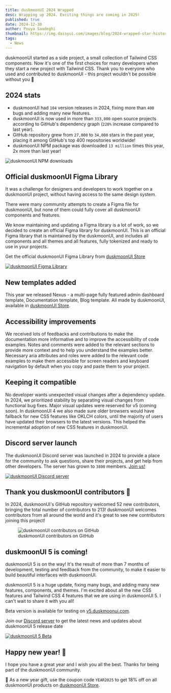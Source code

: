 ```yaml
---
title: duskmoonUI 2024 Wrapped
desc: Wrapping up 2024. Exciting things are coming in 2025!
published: true
date: 2024-12-30
author: Pouya Saadeghi
thumbnail: https://img.daisyui.com/images/blog/2024-wrapped-star-history.webp
tags:
  - News
---
```


<script>
  import Translate from "$components/Translate.svelte"
</script>

duskmoonUI started as a side project, a small collection of Tailwind CSS components. Now it's one of the first choices for many developers when they start a new project with Tailwind CSS. Thank you to everyone who used and contributed to duskmoonUI - this project wouldn't be possible without you 💚

## 2024 stats

- duskmoonUI had `104` version releases in 2024, fixing more than `400` bugs and adding many new features.
- duskmoonUI is now used in more than `333,000` open source projects according to GitHub's dependency graph (`220%` increase compared to last year).
- GitHub repository grew from `27,000` to `34,000` stars in the past year, placing it among GitHub's top 400 repositories worldwide!
- duskmoonUI NPM package was downloaded `13 million` times this year, 2x more than last year!

![duskmoonUI NPM downloads](https://img.daisyui.com/images/blog/2024-wrapped-npm-weekly.webp)

## Official duskmoonUI Figma Library

It was a challenge for designers and developers to work together on a duskmoonUI project, without having access to the same design system.

There were many community attempts to create a Figma file for duskmoonUI, but none of them could fully cover all duskmoonUI components and features.

We know maintaining and updating a Figma library is a lot of work, so we decided to create an official Figma library for duskmoonUI. This is an official Figma library that is maintained by the duskmoonUI, and includes all components and all themes and all features, fully tokenized and ready to use in your projects.

Get the official duskmoonUI Figma Library from [duskmoonUI Store](/store/)

[![duskmoonUI Figma Library](https://img.daisyui.com/images/blog/2024-wrapped-figma.webp)](/store/)

## New templates added

This year we released Nexus - a multi-page fully featured admin dashboard template, Documentation template, Blog template.
All made by duskmoonUI, available in [duskmoonUI Store](/store/).

## Accessibility improvements

We received lots of feedbacks and contributions to make the documentation more informative and to improve the accessibility of code examples. Notes and comments were added to the relevant sections to provide more context and to help you understand the examples better. Necessary aria attributes and roles were added to the relevant code examples to make them accessible for screen readers and keyboard navigation by default when you copy and paste them to your project.

## Keeping it compatible

No developer wants unexpected visual changes after a dependency update. In 2024, we prioritized stability by separating visual changes from functional bug fixes. Major visual updates were reserved for v5 (coming soon). In duskmoonUI 4 we also made sure older browsers would have fallback for new CSS features like OKLCH colors, until the majority of users have updated their browsers to the latest versions. This helped the incremental adoption of new CSS features in duskmoonUI.

## Discord server launch

The duskmoonUI Discord server was launched in 2024 to provide a place for the community to ask questions, share their projects, and get help from other developers. The server has grown to `3800` members. [Join us!](https://duskmoonui.com/discord/)

[![duskmoonUI Discord server](https://img.daisyui.com/images/blog/2024-wrapped-discord.webp)](https://duskmoonui.com/discord/)

## Thank you duskmoonUI contributors 💚

In 2024, duskmoonUI's GitHub repository welcomed 52 new contributors, bringing the total number of contributors to 213!
duskmoonUI welcomes contributors from all around the world and it's great to see new contributors joining this project!

<figure>
  <img src="https://opencollective.com/duskmoonui/contributors.svg?width=745&button=false&avatarHeight=40" alt="duskmoonUI contributors on GitHub" class="rounded-box">
  <figcaption class="text-center">duskmoonUI contributors on GitHub</figcaption>
</figure>

## duskmoonUI 5 is coming!

duskmoonUI 5 is on the way!
It's the result of more than 7 months of development, testing and feedback from the community, to make it easier to build beautiful interfaces with duskmoonUI.

duskmoonUI 5 is a huge update, fixing many bugs, and adding many new features, components, and themes. I'm excited about all the new CSS features and Tailwind CSS 4 features that we are using in duskmoonUI 5. I can't wait to share it with you all!

Beta version is available for testing on [v5.duskmoonui.com](https://v5.duskmoonui.com/).

Join our [Discord server](https://duskmoonui.com/discord/) to get the latest news and updates about duskmoonUI 5 release date

[![duskmoonUI 5 Beta](https://img.daisyui.com/images/blog/duskmoonui-in-lab.webp)](https://v5.duskmoonui.com/docs/v5/)

## Happy new year! 🎉

I hope you have a great year and I wish you all the best. Thanks for being part of the duskmoonUI community.

🎁 As a new year gift, use the coupon code `YEAR2025` to get 18% off on all duskmoonUI products on [duskmoonUI Store](/store/).
